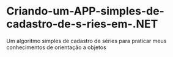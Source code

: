 # Criando-um-APP-simples-de-cadastro-de-s-ries-em-.NET
Um algoritmo simples de cadastro de séries para praticar meus conhecimentos de orientação a objetos

